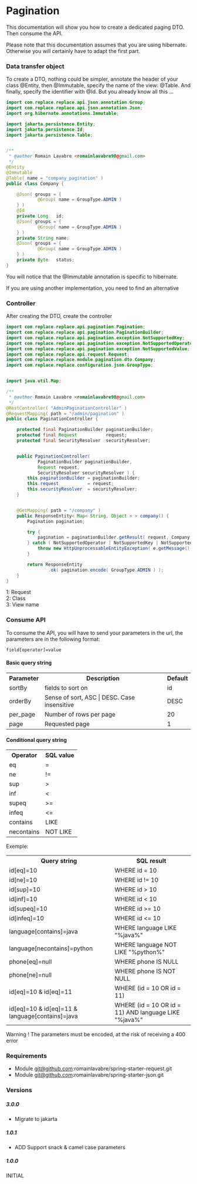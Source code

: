 # Pagination

This documentation will show you how to create a dedicated paging DTO.
Then consume the API.

Please note that this documentation assumes that you are using hibernate.
Otherwise you will certainly have to adapt the first part.

### Data transfer object

To create a DTO, nothing could be simpler, annotate the header of your class @Entity, then @Immutable, specify the name
of the view: @Table.
And finally, specify the identifier with @Id. But you already know all this ...

```java
import com.replace.replace.api.json.annotation.Group;
import com.replace.replace.api.json.annotation.Json;
import org.hibernate.annotations.Immutable;

import jakarta.persistence.Entity;
import jakarta.persistence.Id;
import jakarta.persistence.Table;


/**
 * @author Romain Lavabre <romainlavabre98@gmail.com>
 */
@Entity
@Immutable
@Table( name = "company_pagination" )
public class Company {

    @Json( groups = {
            @Group( name = GroupType.ADMIN )
    } )
    @Id
    private Long   id;
    @Json( groups = {
            @Group( name = GroupType.ADMIN )
    } )
    private String name;
    @Json( groups = {
            @Group( name = GroupType.ADMIN )
    } )
    private Byte   status;
}
```

You will notice that the @Immutable annotation is specific to hibernate.

If you are using another implementation, you need to find an alternative

### Controller

After creating the DTO, create the controller

```java
import com.replace.replace.api.pagination.Pagination;
import com.replace.replace.api.pagination.PaginationBuilder;
import com.replace.replace.api.pagination.exception.NotSupportedKey;
import com.replace.replace.api.pagination.exception.NotSupportedOperator;
import com.replace.replace.api.pagination.exception.NotSupportedValue;
import com.replace.replace.api.request.Request;
import com.replace.replace.module.pagination.dto.Company;
import com.replace.replace.configuration.json.GroupType;


import java.util.Map;

/**
 * @author Romain Lavabre <romainlavabre98@gmail.com>
 */
@RestController( "AdminPaginationController" )
@RequestMapping( path = "/admin/pagination" )
public class PaginationController {

    protected final PaginationBuilder paginationBuilder;
    protected final Request           request;
    protected final SecurityResolver  securityResolver;


    public PaginationController(
            PaginationBuilder paginationBuilder,
            Request request,
            SecurityResolver securityResolver ) {
        this.paginationBuilder = paginationBuilder;
        this.request           = request;
        this.securityResolver  = securityResolver;
    }


    @GetMapping( path = "/company" )
    public ResponseEntity< Map< String, Object > > company() {
        Pagination pagination;

        try {
            pagination = paginationBuilder.getResult( request, Company.class, "company_pagination" );
        } catch ( NotSupportedOperator | NotSupportedKey | NotSupportedValue e ) {
            throw new HttpUnprocessableEntityException( e.getMessage() );
        }

        return ResponseEntity
                .ok( pagination.encode( GroupType.ADMIN ) );
    }
}
```

1: Request <br>
2: Class<DTO> <br>
3: View name

### Consume API

To consume the API, you will have to send your parameters in the url, the parameters are in the following format:

```http request
field[operator]=value
```

#### Basic query string

<table>
    <tr>
        <th>Parameter</th>
        <th>Description</th>
        <th>Default</th>
    </tr>
    <tr>
        <td>sortBy</td>
        <td>fields to sort on</td>
        <td>id</td>
    </tr>
    <tr>
        <td>orderBy</td>
        <td>Sense of sort, ASC | DESC. Case insensitive</td>
        <td>DESC</td>
    </tr>
    <tr>
        <td>per_page</td>
        <td>Number of rows per page</td>
        <td>20</td>
    </tr>
    <tr>
        <td>page</td>
        <td>Requested page</td>
        <td>1</td>
    </tr>
</table>

#### Conditional query string

<table>
    <tr>
        <th>Operator</th>
        <th>SQL value</th>
    </tr>
    <tr>
        <td>eq</td>
        <td>=</td>
    </tr>
    <tr>
        <td>ne</td>
        <td>!=</td>
    </tr>
    <tr>
        <td>sup</td>
        <td>></td>
    </tr>
    <tr>
        <td>inf</td>
        <td><</td>
    </tr>
    <tr>
        <td>supeq</td>
        <td>>=</td>
    </tr>
    <tr>
        <td>infeq</td>
        <td><=</td>
    </tr>
    <tr>
        <td>contains</td>
        <td>LIKE</td>
    </tr>
    <tr>
        <td>necontains</td>
        <td>NOT LIKE</td>
    </tr>
</table>

Exemple:

<table>
    <tr>
        <th>Query string</th>
        <th>SQL result</th>
    </tr>
    <tr>
        <td>id[eq]=10</td>
        <td>WHERE id = 10</td>
    </tr>
    <tr>
        <td>id[ne]=10</td>
        <td>WHERE id != 10</td>
    </tr>
    <tr>
        <td>id[sup]=10</td>
        <td>WHERE id > 10</td>
    </tr>
    <tr>
        <td>id[inf]=10</td>
        <td>WHERE id < 10</td>
    </tr>
    <tr>
        <td>id[supeq]=10</td>
        <td>WHERE id >= 10</td>
    </tr>
    <tr>
        <td>id[infeq]=10</td>
        <td>WHERE id <= 10</td>
    </tr>
    <tr>
        <td>language[contains]=java</td>
        <td>WHERE language LIKE "%java%"</td>
    </tr>
    <tr>
        <td>language[necontains]=python</td>
        <td>WHERE language NOT LIKE "%python%"</td>
    </tr>
    <tr>
        <td>phone[eq]=null</td>
        <td>WHERE phone IS NULL</td>
    </tr>
    <tr>
        <td>phone[ne]=null</td>
        <td>WHERE phone IS NOT NULL</td>
    </tr>
    <tr>
        <td>id[eq]=10 & id[eq]=11</td>
        <td>WHERE (id = 10 OR id = 11)</td>
    </tr>
    <tr>
        <td>id[eq]=10 & id[eq]=11 & language[contains]=java</td>
        <td>WHERE (id = 10 OR id = 11) AND language LIKE "%java%"</td>
    </tr>
</table>


Warning ! The parameters must be encoded, at the risk of receiving a 400 error

### Requirements

- Module git@github.com:romainlavabre/spring-starter-request.git
- Module git@github.com:romainlavabre/spring-starter-json.git

### Versions

##### 3.0.0

- Migrate to jakarta

##### 1.0.1

- ADD Support snack & camel case parameters

##### 1.0.0

INITIAL
